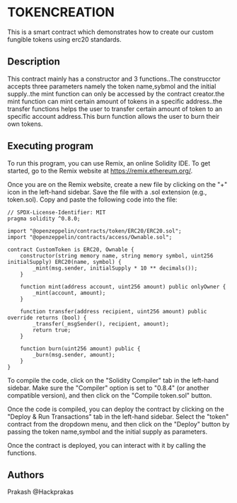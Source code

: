# TOKENCREATION
This is a smart contract which demonstrates how to create our custom fungible tokens using erc20 standards.
## Description
This contract mainly has a constructor and 3 functions..The construcctor accepts three parameters namely the token name,sybmol and the initial supply..the mint function can only be accessed by the contract creator.the mint function can mint certain amount of tokens in a specific address..the transfer functions helps the user to transfer certain amount of token to an specific account address.This burn function allows the user to burn their own tokens.

## Executing program
To run this program, you can use Remix, an online Solidity IDE. To get started, go to the Remix website at https://remix.ethereum.org/.

Once you are on the Remix website, create a new file by clicking on the "+" icon in the left-hand sidebar. Save the file with a .sol extension (e.g., token.sol). Copy and paste the following code into the file:
```
// SPDX-License-Identifier: MIT
pragma solidity ^0.8.0;

import "@openzeppelin/contracts/token/ERC20/ERC20.sol";
import "@openzeppelin/contracts/access/Ownable.sol";

contract CustomToken is ERC20, Ownable {
    constructor(string memory name, string memory symbol, uint256 initialSupply) ERC20(name, symbol) {
        _mint(msg.sender, initialSupply * 10 ** decimals());
    }

    function mint(address account, uint256 amount) public onlyOwner {
        _mint(account, amount);
    }

    function transfer(address recipient, uint256 amount) public override returns (bool) {
        _transfer(_msgSender(), recipient, amount);
        return true;
    }

    function burn(uint256 amount) public {
        _burn(msg.sender, amount);
    }
}
```
To compile the code, click on the "Solidity Compiler" tab in the left-hand sidebar. Make sure the "Compiler" option is set to "0.8.4" (or another compatible version), and then click on the "Compile token.sol" button.

Once the code is compiled, you can deploy the contract by clicking on the "Deploy & Run Transactions" tab in the left-hand sidebar. Select the "token" contract from the dropdown menu, and then click on the "Deploy" button by passing the token name,symbol and the initial supply as parameters.

Once the contract is deployed, you can interact with it by calling the functions. 

## Authors
Prakash
@Hackprakas

